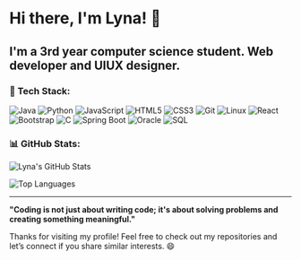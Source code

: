 # Hi there, I'm Lyna! 👋

I'm a 3rd year computer science student. Web developer and UIUX designer.
---

### 🚀 Tech Stack:
![Java](https://img.shields.io/badge/Java-ED8B00?style=for-the-badge&logo=java&logoColor=white)
![Python](https://img.shields.io/badge/Python-3776AB?style=for-the-badge&logo=python&logoColor=white)
![JavaScript](https://img.shields.io/badge/JavaScript-F7DF1E?style=for-the-badge&logo=javascript&logoColor=black)
![HTML5](https://img.shields.io/badge/HTML5-E34F26?style=for-the-badge&logo=html5&logoColor=white)
![CSS3](https://img.shields.io/badge/CSS3-1572B6?style=for-the-badge&logo=css3&logoColor=white)
![Git](https://img.shields.io/badge/Git-F05032?style=for-the-badge&logo=git&logoColor=white)
![Linux](https://img.shields.io/badge/Linux-FCC624?style=for-the-badge&logo=linux&logoColor=black)
![React](https://img.shields.io/badge/React-61DAFB?style=for-the-badge&logo=react&logoColor=black)
![Bootstrap](https://img.shields.io/badge/Bootstrap-563D7C?style=for-the-badge&logo=bootstrap&logoColor=white)
![C](https://img.shields.io/badge/C-A8B400?style=for-the-badge&logo=c&logoColor=white)
![Spring Boot](https://img.shields.io/badge/Spring%20Boot-6DB33F?style=for-the-badge&logo=spring&logoColor=white)
![Oracle](https://img.shields.io/badge/Oracle-F80000?style=for-the-badge&logo=oracle&logoColor=white)
![SQL](https://img.shields.io/badge/SQL-003B57?style=for-the-badge&logo=sqlite&logoColor=white)


### 📊 GitHub Stats:
![Lyna's GitHub Stats](https://github-readme-stats.vercel.app/api?username=lynlyna04&show_icons=true&theme=tokyonight&hide=prs&count_private=true&include_all_commits=true)

![Top Languages](https://github-readme-stats.vercel.app/api/top-langs/?username=lynlyna04&layout=compact&theme=tokyonight&hide_border=true)



---

**"Coding is not just about writing code; it's about solving problems and creating something meaningful."**

Thanks for visiting my profile! Feel free to check out my repositories and let’s connect if you share similar interests. 😄

